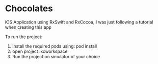 # Chocolates
iOS Application using RxSwift and RxCocoa, I was just following a tutorial when creating this app


To run the project:
1) install the required pods using: pod install 
2) open project .xcworkspace
3) Run the project on simulator of your choice 
